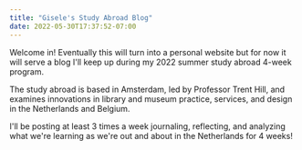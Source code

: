```yaml
---
title: "Gisele's Study Abroad Blog"
date: 2022-05-30T17:37:52-07:00
---
```


Welcome in! Eventually this will turn into a personal website but for now it will serve a blog I'll keep up during my 2022 summer study abroad 4-week program.

The study abroad is based in Amsterdam, led by Professor Trent Hill, and examines innovations in library and museum practice, services, and design in the Netherlands and Belgium.

I'll be posting at least 3 times a week journaling, reflecting, and analyzing what we're learning as we're out and about in the Netherlands for 4 weeks!
